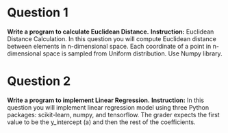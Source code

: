 # Question 1

**Write a program to calculate Euclidean Distance.** **Instruction:** Euclidean Distance Calculation. In this question you will compute Euclidean distance between elements in n-dimensional space. Each coordinate of a point in n-dimensional space is sampled from Uniform distribution. Use Numpy library.







# Question 2

**Write a program to implement Linear Regression.**
**Instruction:** In this question you will implement linear regression model using three Python packages:
scikit-learn, numpy, and tensorflow.
The grader expects the first value to be the y_intercept (a) and then the rest of the coefficients.